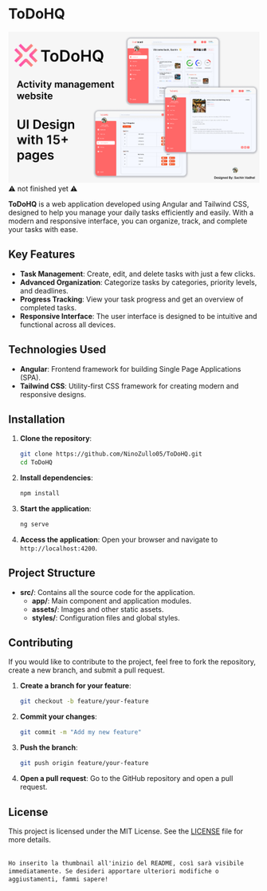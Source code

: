 # ToDoHQ

![Thumbnail](https://github.com/NinoZullo05/ToDoHQ/blob/main/src/assets/images/Thumbnail.png)
⚠ not finished yet ⚠

**ToDoHQ** is a web application developed using Angular and Tailwind CSS, designed to help you manage your daily tasks efficiently and easily. With a modern and responsive interface, you can organize, track, and complete your tasks with ease.

## Key Features

- **Task Management**: Create, edit, and delete tasks with just a few clicks.
- **Advanced Organization**: Categorize tasks by categories, priority levels, and deadlines.
- **Progress Tracking**: View your task progress and get an overview of completed tasks.
- **Responsive Interface**: The user interface is designed to be intuitive and functional across all devices.

## Technologies Used

- **Angular**: Frontend framework for building Single Page Applications (SPA).
- **Tailwind CSS**: Utility-first CSS framework for creating modern and responsive designs.

## Installation

1. **Clone the repository**:
   ```bash
   git clone https://github.com/NinoZullo05/ToDoHQ.git
   cd ToDoHQ
   ```

2. **Install dependencies**:
   ```bash
   npm install
   ```

3. **Start the application**:
   ```bash
   ng serve
   ```

4. **Access the application**:
   Open your browser and navigate to `http://localhost:4200`.

## Project Structure

- **src/**: Contains all the source code for the application.
  - **app/**: Main component and application modules.
  - **assets/**: Images and other static assets.
  - **styles/**: Configuration files and global styles.

## Contributing

If you would like to contribute to the project, feel free to fork the repository, create a new branch, and submit a pull request.

1. **Create a branch for your feature**:
   ```bash
   git checkout -b feature/your-feature
   ```

2. **Commit your changes**:
   ```bash
   git commit -m "Add my new feature"
   ```

3. **Push the branch**:
   ```bash
   git push origin feature/your-feature
   ```

4. **Open a pull request**: Go to the GitHub repository and open a pull request.

## License

This project is licensed under the MIT License. See the [LICENSE](LICENSE) file for more details.
```

Ho inserito la thumbnail all'inizio del README, così sarà visibile immediatamente. Se desideri apportare ulteriori modifiche o aggiustamenti, fammi sapere!
